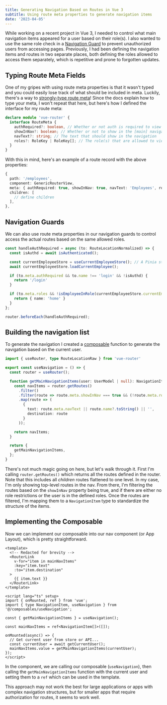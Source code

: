 ```yaml
---
title: Generating Navigation Based on Routes in Vue 3
subtitle: Using route meta properties to generate navigation items
date: '2023-04-05'
---
```


While working on a recent project in Vue 3, I needed to control what main navigation items appeared for a user based on
their role(s). I also wanted to use the same role check in a [Navigation Guard][1] to prevent unauthorized users from
accessing pages. Previously, I had been defining the navigation items and routes in two separate places, both defining
the roles allowed to access them separately, which is repetitive and prone to forgotten updates.

## Typing Route Meta Fields

One of my gripes with using route meta properties is that it wasn't typed and you could easily lose track of what should be
included in meta. Luckily, there's a way to [strongly-type route meta][2]! Since the docs explain how to type your meta,
I won't repeat that here, but here's how I defined the interface for my route meta:

```ts
declare module 'vue-router' {
  interface RouteMeta {
    authRequired?: boolean, // Whether or not auth is required to view the page
    showInNav?: boolean; // Whether or not to show in the [main] navigation
    navText?: string; // The text that should show in the navigation
    roles?: RoleKey | RoleKey[]; // The role(s) that are allowed to view the page. Could be strings.
  }
}
```

With this in mind, here's an example of a route record with the above properties:

```ts
{
  path: '/employees',
  component: GenericRouterView,
  meta: { authRequired: true, showInNav: true, navText: 'Employees', roles: [ 'admin', 'owner' ] },
  children: [
    // define children
  ],
},
```

## Navigation Guards

We can also use route meta properties in our navigation guards to control access the actual routes based on the same
allowed roles.

```ts
const handleAuthRequired = async (to: RouteLocationNormalized) => {
  const isAuthd = await isAuthenticated();

  const currentEmployeeStore = useCurrentEmployeeStore(); // A Pinia store
  await currentEmployeeStore.loadCurrentEmployee();

  if (to.meta.authRequired && to.name !== 'login' && !isAuthd) {
    return '/login'
  }

  if (to.meta.roles && !isEmployeeInRole(currentEmployeeStore.currentEmployee, to.meta.roles)) {
    return { name: 'home' }
  }
};

router.beforeEach(handleAuthRequired);
```

## Building the navigation list

To generate the navigation I created a [composable][3] function to generate the navigation based on the current user.

```ts
import { useRouter, type RouteLocationRaw } from 'vue-router'

export const useNavigation = () => {
  const router = useRouter();

  function getMainNavigationItems(user: UserModel | null): NavigationItem[] {
    const navItems = router.getRoutes()
      .filter()
      .filter(route => route.meta.showInNav === true && (!route.meta.roles || isUserInRole(user, route.meta.roles)))
      .map(route => (
        {
          text: route.meta.navText || route.name?.toString() || '',
          destination: route
        }
      ));

    return navItems;
  }

  return {
    getMainNavigationItems,
  };
}
```

There's not much magic going on here, but let's walk through it. First I'm calling `router.getRoutes()` which returns all
the routes defined in the router. Note that this includes all _children_ routes flattened to one level. In my case, I'm
only showing top-level routes in the nav. From there, I'm filtering the routes based on the `showInNav` property being
true, and if there are either no role restrictions or the user is in the defined roles. Once the routes are filtered,
I'm mapping them to a `NavigationItem` type to standardize the structure of the items.

## Implementing the Composable

Now we can implement our composable into our nav component (or App Layout), which is pretty straightforward.

```vue
<template>
  <!-- Redacted for brevity -->
  <RouterLink
    v-for="item in mainNavItems"
    :key="item.text"
    :to="item.destination"
  >
    {{ item.text }}
  </RouterLink>
</template>

<script lang="ts" setup>
import { onMounted, ref } from 'vue';
import { type NavigationItem, useNavigation } from '@/composables/useNavigation';

const { getMainNavigationItems } = useNavigation();

const mainNavItems = ref<NavigationItem[]>([]);

onMounted(async() => {
  // Get current user from store or API...
  const currentUser = await getCurrentUser();
  mainNavItems.value = getMainNavigationItems(currentUser);
});
</script>
```

In the component, we are calling our composable (`useNavigation`), then calling the `getMainNavigationItems` function
with the current user and setting them to a `ref` which can be used in the template.

This approach may not work the best for large applications or apps with complex navigation structures, but for smaller
apps that require authorization for routes, it seems to work well.

[1]: https://router.vuejs.org/guide/advanced/navigation-guards.html
[2]: https://router.vuejs.org/guide/advanced/meta.html#typescript
[3]: https://vuejs.org/guide/reusability/composables.html
